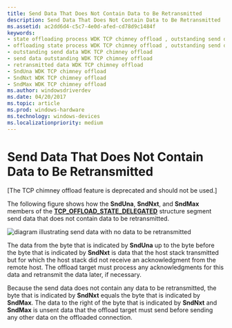 ```yaml
---
title: Send Data That Does Not Contain Data to Be Retransmitted
description: Send Data That Does Not Contain Data to Be Retransmitted
ms.assetid: ac2dd6d4-c5c7-4e0d-afed-cd78d9c1484f
keywords:
- state offloading process WDK TCP chimney offload , outstanding send data
- offloading state process WDK TCP chimney offload , outstanding send data
- outstanding send data WDK TCP chimney offload
- send data outstanding WDK TCP chimney offload
- retransmitted data WDK TCP chimney offload
- SndUna WDK TCP chimney offload
- SndNxt WDK TCP chimney offload
- SndMax WDK TCP chimney offload
ms.author: windowsdriverdev
ms.date: 04/20/2017
ms.topic: article
ms.prod: windows-hardware
ms.technology: windows-devices
ms.localizationpriority: medium
---
```


# Send Data That Does Not Contain Data to Be Retransmitted


\[The TCP chimney offload feature is deprecated and should not be used.\]




The following figure shows how the **SndUna**, **SndNxt**, and **SndMax** members of the [**TCP\_OFFLOAD\_STATE\_DELEGATED**](https://msdn.microsoft.com/library/windows/hardware/ff570939) structure segment send data that does not contain data to be retransmitted.

![diagram illustrating send data with no data to be retransmitted](images/send-data-no-retrans.png)

The data from the byte that is indicated by **SndUna** up to the byte before the byte that is indicated by **SndNxt** is data that the host stack transmitted but for which the host stack did not receive an acknowledgment from the remote host. The offload target must process any acknowledgments for this data and retransmit the data later, if necessary.

Because the send data does not contain any data to be retransmitted, the byte that is indicated by **SndNxt** equals the byte that is indicated by **SndMax**. The data to the right of the byte that is indicated by **SndNxt** and **SndMax** is unsent data that the offload target must send before sending any other data on the offloaded connection.

 

 





